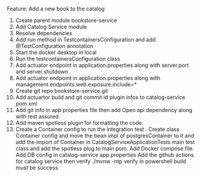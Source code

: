 Feature: Add a new book to the catalog

1. Create parent module bookstore-service
2. Add Catalog Service module
3. Resolve dependencies
4. Add run method in TestcontainersConfiguration and add @TestConfiguration annotation 
5. Start the docker desktop in local
6. Run the testcontainersConfiguration class
7. Add actuator endpoint in application.properties along with server.port and server.shutdown
8. Add actuator endpoint in application.properties along with management.endpoints.web.exposure.include=* 
9. Create git repo bookstore-service.git
10. Add actuartor build and git commit id plugin infos to catalog-service pom.xml
11. Add git info in app properties file then add Open api dependency along with rest assured 
12. Add maven spotless plugin for formatting the code.
13. Create a Container config to run the integration test . Create class Container config and move the bean impl of postgresContainer to it and add the import of Container in CatalogServiceApplicationTests main test class and add the spotless plug to main pom.
Add Docker compose file.
Add DB config in catalog-service app properties
Add the github actions for catalog service then verify ./mvnw -ntp verify in powershell build must be success







